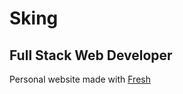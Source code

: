 <!--
 * @Date: 2023-02-21 01:24:24
 * @LastEditors: shijianzhong 994129509@qq.com
 * @LastEditTime: 2023-02-23 10:56:51
 * @FilePath: /www-main/README.md
-->
# Sking

## Full Stack Web Developer


Personal website made with [Fresh](https://fresh.deno.dev)
